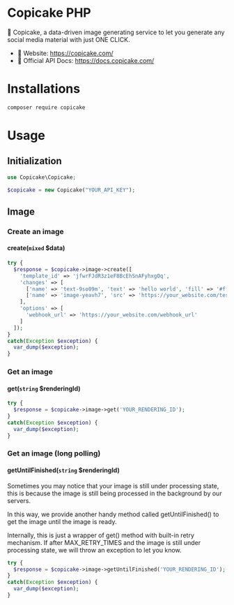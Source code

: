 # Copicake PHP

🍰 Copicake, a data-driven image generating service to let you generate any social media material with just ONE CLICK.

- 🔗 Website: https://copicake.com/
- 📘 Official API Docs: https://docs.copicake.com/

# Installations

```bash
composer require copicake
```

# Usage

## Initialization

```php
use Copicake\Copicake;

$copicake = new Copicake("YOUR_API_KEY");
```

## Image

### Create an image

#### create(`mixed` $data)

```php
try {
  $response = $copicake->image->create([
    'template_id' => 'jfwrFJdR3z1eF8BcEhSnAFyhxgOq',
    'changes' => [
      ['name' => 'text-9so09m', 'text' => 'hello world', 'fill' => '#ff0000'],
      ['name' => 'image-yeavh7', 'src' => 'https://your_website.com/test.png'],
    ],
    'options' => [
      'webhook_url' => 'https://your_website.com/webhook_url'
    ]
  ]);
}
catch(Exception $exception) {
  var_dump($exception);
}
```

### Get an image

#### get(`string` $renderingId)

```php
try {
  $response = $copicake->image->get('YOUR_RENDERING_ID');
}
catch(Exception $exception) {
  var_dump($exception);
}
```

### Get an image (long polling)

#### getUntilFinished(`string` $renderingId)

Sometimes you may notice that your image is still under processing state, this is because the image is still being processed in the background by our servers.

In this way, we provide another handy method called getUntilFinished() to get the image until the image is ready.

Internally, this is just a wrapper of get() method with built-in retry mechanism. If after MAX_RETRY_TIMES and the image is still under processing state, we will throw an exception to let you know.

```php
try {
  $response = $copicake->image->getUntilFinished('YOUR_RENDERING_ID');
}
catch(Exception $exception) {
  var_dump($exception);
}
```
